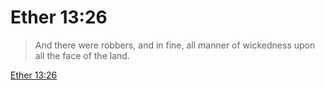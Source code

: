 # Ether 13:26

> And there were robbers, and in fine, all manner of wickedness upon all the face of the land.

[Ether 13:26](https://www.churchofjesuschrist.org/study/scriptures/bofm/ether/13?lang=eng&id=p26#p26)


